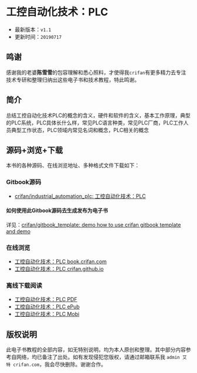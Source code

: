 # 工控自动化技术：PLC

* 最新版本：`v1.1`
* 更新时间：`20190717`

## 鸣谢

感谢我的老婆**陈雪雪**的包容理解和悉心照料，才使得我`crifan`有更多精力去专注技术专研和整理归纳出这些电子书和技术教程，特此鸣谢。

## 简介

总结工控自动化技术PLC的概念的含义，硬件和软件的含义，基本工作原理，典型的PLC系统，PLC具体长什么样，常见PLC语言种类，常见PLC厂商，PLC工作人员典型工作状态，PLC领域内常见名词和概念，PLC相关的概念

## 源码+浏览+下载

本书的各种源码、在线浏览地址、多种格式文件下载如下：

### Gitbook源码

* [crifan/industrial_automation_plc: 工控自动化技术：PLC](https://github.com/crifan/industrial_automation_plc)

#### 如何使用此Gitbook源码去生成发布为电子书

详见：[crifan/gitbook_template: demo how to use crifan gitbook template and demo](https://github.com/crifan/gitbook_template)

### 在线浏览

* [工控自动化技术：PLC book.crifan.com](http://book.crifan.com/books/industrial_automation_plc/website)
* [工控自动化技术：PLC crifan.github.io](https://crifan.github.io/industrial_automation_plc/website)

### 离线下载阅读

* [工控自动化技术：PLC PDF](http://book.crifan.com/books/industrial_automation_plc/pdf/industrial_automation_plc.pdf)
* [工控自动化技术：PLC ePub](http://book.crifan.com/books/industrial_automation_plc/epub/industrial_automation_plc.epub)
* [工控自动化技术：PLC Mobi](http://book.crifan.com/books/industrial_automation_plc/mobi/industrial_automation_plc.mobi)

## 版权说明

此电子书教程的全部内容，如无特别说明，均为本人原创和整理。其中部分内容参考自网络，均已备注了出处。如有发现侵犯您版权，请通过邮箱联系我 `admin 艾特 crifan.com`，我会尽快删除。谢谢合作。